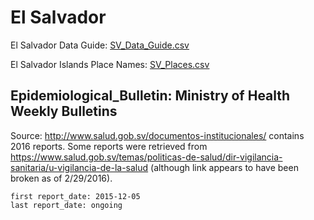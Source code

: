 # El Salvador

El Salvador Data Guide: [SV_Data_Guide.csv](SV_Data_Guide.csv)

El Salvador Islands Place Names: [SV_Places.csv](SV_Places.csv)

## Epidemiological_Bulletin: Ministry of Health Weekly Bulletins

Source: <http://www.salud.gob.sv/documentos-institucionales/> contains 2016 reports.
Some reports were retrieved from <https://www.salud.gob.sv/temas/politicas-de-salud/dir-vigilancia-sanitaria/u-vigilancia-de-la-salud> (although link appears to have been broken as of 2/29/2016).

    first report_date: 2015-12-05
    last report_date: ongoing




